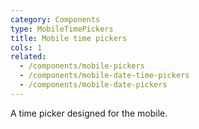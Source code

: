 ```yaml
---
category: Components
type: MobileTimePickers
title: Mobile time pickers
cols: 1
related:
  - /components/mobile-pickers
  - /components/mobile-date-time-pickers
  - /components/mobile-date-pickers
---
```



A time picker designed for the mobile.